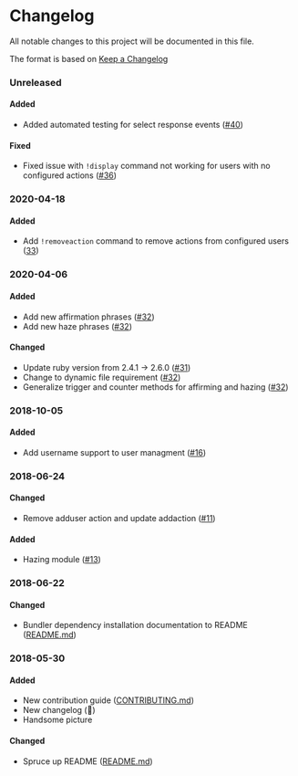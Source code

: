 # Changelog
All notable changes to this project will be documented in this file.

The format is based on [Keep a Changelog](http://keepachangelog.com/en/1.0.0/)

### Unreleased
#### Added
- Added automated testing for select response events ([#40](https://github.com/laurenball/Steven/pull/40))

#### Fixed
- Fixed issue with `!display` command not working for users with no configured actions ([#36](https://github.com/laurenball/Steven/pull/36))

### 2020-04-18
#### Added
- Add `!removeaction` command to remove actions from configured users ([33](https://github.com/laurenball/Steven/pull/33))

### 2020-04-06
#### Added
- Add new affirmation phrases ([#32](https://github.com/laurenball/Steven/pull/32))
- Add new haze phrases ([#32](https://github.com/laurenball/Steven/pull/32))

#### Changed
- Update ruby version from 2.4.1 -> 2.6.0 ([#31](https://github.com/laurenball/Steven/pull/31))
- Change to dynamic file requirement ([#32](https://github.com/laurenball/Steven/pull/32))
- Generalize trigger and counter methods for affirming and hazing ([#32](https://github.com/laurenball/Steven/pull/32))

### 2018-10-05
#### Added
 - Add username support to user managment ([#16](https://github.com/laurenball/Steven/pull/16)) 

### 2018-06-24
#### Changed
 - Remove adduser action and update addaction ([#11](https://github.com/laurenball/Steven/pull/11)) 

#### Added
 - Hazing module ([#13](https://github.com/laurenball/Steven/pull/13)) 

### 2018-06-22
#### Changed
 - Bundler dependency installation documentation to README ([README.md](https://github.com/laurenball/Steven/blob/master/README.md))

### 2018-05-30
#### Added
 - New contribution guide ([CONTRIBUTING.md](https://github.com/laurenball/Steven/blob/master/CONTRIBUTING.md))
 - New changelog (:eyes:)
 - Handsome picture

#### Changed
 - Spruce up README ([README.md](https://github.com/laurenball/Steven/blob/master/README.md))
